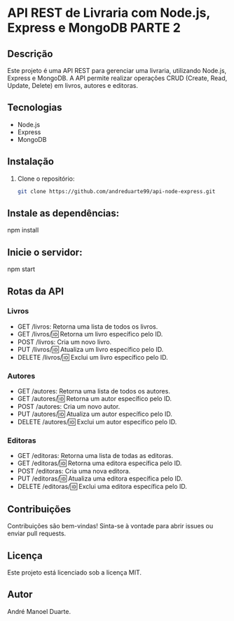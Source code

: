 # API REST de Livraria com Node.js, Express e MongoDB PARTE 2

## Descrição

Este projeto é uma API REST para gerenciar uma livraria, utilizando Node.js, Express e MongoDB. A API permite realizar operações CRUD (Create, Read, Update, Delete) em livros, autores e editoras.

## Tecnologias

* Node.js
* Express
* MongoDB

## Instalação

1. Clone o repositório:
   ```bash
   git clone https://github.com/andreduarte99/api-node-express.git
## Instale as dependências:
npm install

## Inicie o servidor:
npm start

## Rotas da API
### Livros
* GET /livros: Retorna uma lista de todos os livros.
* GET /livros/:id: Retorna um livro específico pelo ID.
* POST /livros: Cria um novo livro.
* PUT /livros/:id: Atualiza um livro específico pelo ID.
* DELETE /livros/:id: Exclui um livro específico pelo ID.
  
### Autores
* GET /autores: Retorna uma lista de todos os autores.
* GET /autores/:id: Retorna um autor específico pelo ID.
* POST /autores: Cria um novo autor.
* PUT /autores/:id: Atualiza um autor específico pelo ID.
* DELETE /autores/:id: Exclui um autor específico pelo ID.
  
### Editoras
* GET /editoras: Retorna uma lista de todas as editoras.
* GET /editoras/:id: Retorna uma editora específica pelo ID.
* POST /editoras: Cria uma nova editora.
* PUT /editoras/:id: Atualiza uma editora específica pelo ID.
* DELETE /editoras/:id: Exclui uma editora específica pelo ID.

## Contribuições
Contribuições são bem-vindas! Sinta-se à vontade para abrir issues ou enviar pull requests.

## Licença
Este projeto está licenciado sob a licença MIT.

## Autor
André Manoel Duarte.

